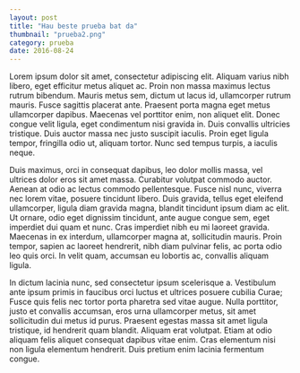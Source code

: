 ```yaml
---
layout: post
title: "Hau beste prueba bat da"
thumbnail: "prueba2.png"
category: prueba
date: 2016-08-24
---
```

Lorem ipsum dolor sit amet, consectetur adipiscing elit. Aliquam varius nibh libero, eget efficitur metus aliquet ac. Proin non massa maximus lectus rutrum bibendum. Mauris metus sem, dictum ut lacus id, ullamcorper rutrum mauris. Fusce sagittis placerat ante. Praesent porta magna eget metus ullamcorper dapibus. Maecenas vel porttitor enim, non aliquet elit. Donec congue velit ligula, eget condimentum nisi gravida in. Duis convallis ultricies tristique. Duis auctor massa nec justo suscipit iaculis. Proin eget ligula tempor, fringilla odio ut, aliquam tortor. Nunc sed tempus turpis, a iaculis neque.

Duis maximus, orci in consequat dapibus, leo dolor mollis massa, vel ultrices dolor eros sit amet massa. Curabitur volutpat commodo auctor. Aenean at odio ac lectus commodo pellentesque. Fusce nisl nunc, viverra nec lorem vitae, posuere tincidunt libero. Duis gravida, tellus eget eleifend ullamcorper, ligula diam gravida magna, blandit tincidunt ipsum diam ac elit. Ut ornare, odio eget dignissim tincidunt, ante augue congue sem, eget imperdiet dui quam et nunc. Cras imperdiet nibh eu mi laoreet gravida. Maecenas in ex interdum, ullamcorper magna at, sollicitudin mauris. Proin tempor, sapien ac laoreet hendrerit, nibh diam pulvinar felis, ac porta odio leo quis orci. In velit quam, accumsan eu lobortis ac, convallis aliquam ligula.

In dictum lacinia nunc, sed consectetur ipsum scelerisque a. Vestibulum ante ipsum primis in faucibus orci luctus et ultrices posuere cubilia Curae; Fusce quis felis nec tortor porta pharetra sed vitae augue. Nulla porttitor, justo et convallis accumsan, eros urna ullamcorper metus, sit amet sollicitudin dui metus id purus. Praesent egestas massa sit amet ligula tristique, id hendrerit quam blandit. Aliquam erat volutpat. Etiam at odio aliquam felis aliquet consequat dapibus vitae enim. Cras elementum nisi non ligula elementum hendrerit. Duis pretium enim lacinia fermentum congue.
